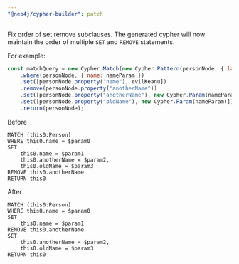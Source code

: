 ```yaml
---
"@neo4j/cypher-builder": patch
---
```


Fix order of set remove subclauses. The generated cypher will now maintain the order of multiple `SET` and `REMOVE` statements.

For example:

```js
const matchQuery = new Cypher.Match(new Cypher.Pattern(personNode, { labels: ["Person"] }))
    .where(personNode, { name: nameParam })
    .set([personNode.property("name"), evilKeanu])
    .remove(personNode.property("anotherName"))
    .set([personNode.property("anotherName"), new Cypher.Param(nameParam)])
    .set([personNode.property("oldName"), new Cypher.Param(nameParam)])
    .return(personNode);
```

Before

```cypher
MATCH (this0:Person)
WHERE this0.name = $param0
SET
    this0.name = $param1
    this0.anotherName = $param2,
    this0.oldName = $param3
REMOVE this0.anotherName
RETURN this0
```

After

```cypher
MATCH (this0:Person)
WHERE this0.name = $param0
SET
    this0.name = $param1
REMOVE this0.anotherName
SET
    this0.anotherName = $param2,
    this0.oldName = $param3
RETURN this0
```
